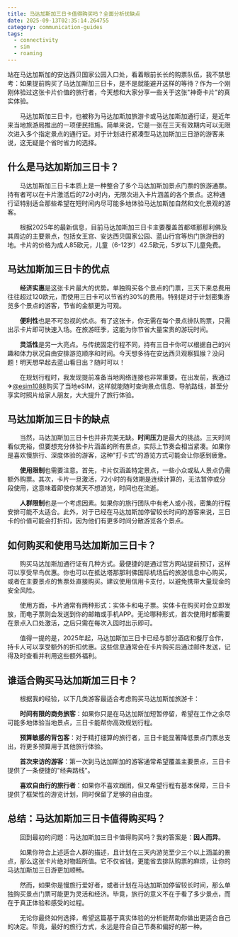 ```yaml
---
title: 马达加斯加三日卡值得购买吗？全面分析优缺点
date: 2025-09-13T02:35:14.264755
category: communication-guides
tags:
  - connectivity
  - sim
  - roaming
---
```


站在马达加斯加的安达西贝国家公园入口处，看着眼前长长的购票队伍，我不禁思考：如果提前购买了马达加斯加三日卡，是不是就能避开这样的等待？作为一个刚刚体验过这张卡片价值的旅行者，今天想和大家分享一些关于这张"神奇卡片"的真实体验。

　　马达加斯加三日卡，也被称为马达加斯加旅游卡或马达加斯加通行证，是近年来当地旅游局推出的一项便民措施。简单来说，它是一张在三天有效期内可以无限次进入多个指定景点的通行证。对于计划进行紧凑型马达加斯加三日游的游客来说，这无疑是个省时省力的选择。

## 什么是马达加斯加三日卡？

　　马达加斯加三日卡本质上是一种整合了多个马达加斯加景点门票的旅游通票。持有者可以在卡片激活后的72小时内，无限次进入卡片涵盖的各个景点。这种通行证特别适合那些希望在短时间内尽可能多地体验马达加斯加自然和文化景观的游客。

　　根据2025年的最新信息，目前马达加斯加三日卡主要覆盖首都塔那那利佛及其周边的主要景点，包括女王宫、安达西贝国家公园、蓝山行宫等热门旅游目的地。卡片的价格为成人85欧元，儿童（6-12岁）42.5欧元，5岁以下儿童免费。

## 马达加斯加三日卡的优点

　　**经济实惠**是这张卡片最大的优势。单独购买各个景点的门票，三天下来总费用往往超过120欧元，而使用三日卡可以节省约30%的费用。特别是对于计划密集游览多个景点的游客，节省的金额更为可观。

　　**便利性**也是不可忽视的优点。有了这张卡，你无需在每个景点排队购票，只需出示卡片即可快速入场。在旅游旺季，这能为你节省大量宝贵的游玩时间。

　　**灵活性**是另一大亮点。与传统固定行程不同，持有三日卡你可以根据自己的兴趣和体力状况自由安排游览顺序和时间。今天想多待在安达西贝观察狐猴？没问题！明天想早起去蓝山看日出？随时可以！

　　在规划行程时，我发现提前准备当地网络连接也非常重要。在出发前，我通过✈[@esim1088](https://t.me/s/esim1088)购买了当地eSIM，这样就能随时查询景点信息、导航路线，甚至分享实时照片给家人朋友，大大提升了旅行体验。

## 马达加斯加三日卡的缺点

　　当然，马达加斯加三日卡也并非完美无缺。**时间压力**是最大的挑战。三天时间看似充裕，但要想充分体验卡片涵盖的所有景点，实际上节奏会相当紧凑。如果你是喜欢慢旅行、深度体验的游客，这种"打卡式"的游览方式可能会让你感到疲惫。

　　**使用限制**也需要注意。首先，卡片仅涵盖特定景点，一些小众或私人景点仍需额外购票。其次，卡片一旦激活，72小时的有效期是连续计算的，无法暂停或分段使用，这意味着即使你某天不想游览，时间也在流逝。

　　**人群限制**也是一个考虑因素。如果你的旅行团队中有老人或小孩，密集的行程安排可能不太适合。此外，对于已经在马达加斯加停留较长时间的游客来说，三日卡的价值可能会打折扣，因为他们有更多时间分散游览各个景点。

## 如何购买和使用马达加斯加三日卡？

　　购买马达加斯加通行证有几种方式。最便捷的是通过官方网站提前预订，这样可以享受早鸟优惠。你也可以在抵达塔那那利佛国际机场后的旅游信息中心购买，或者在主要景点的售票处直接购买。建议使用信用卡支付，以避免携带大量现金的安全风险。

　　使用方面，卡片通常有两种形式：实体卡和电子票。实体卡在购买时会立即发放，而电子票则会发送到你的邮箱或手机APP。无论哪种形式，首次使用时都需要在景点入口处激活，之后只需在每次入园时出示即可。

　　值得一提的是，2025年起，马达加斯加三日卡已经与部分酒店和餐厅合作，持卡人可以享受额外的折扣优惠。这些信息通常会在卡片购买后通过邮件发送，记得及时查看并利用这些额外福利。

## 谁适合购买马达加斯加三日卡？

　　根据我的经验，以下几类游客最适合考虑购买马达加斯加旅游卡：

　　**时间有限的商务旅客**：如果你只是在马达加斯加短暂停留，希望在工作之余尽可能多地体验当地景点，三日卡能帮你高效规划行程。

　　**预算敏感的背包客**：对于精打细算的旅行者，三日卡能显著降低景点门票总支出，将更多预算用于其他旅行体验。

　　**首次来访的游客**：第一次到马达加斯加的游客通常希望覆盖主要景点，三日卡提供了一条便捷的"经典路线"。

　　**喜欢自由行的旅行者**：如果你不喜欢跟团，但又希望行程有基本保障，三日卡提供了框架性的游览计划，同时保留了足够的自由度。

## 总结：马达加斯加三日卡值得购买吗？

　　回到最初的问题：马达加斯加三日卡值得购买吗？我的答案是：**因人而异**。

　　如果你符合上述适合人群的描述，且计划在三天内游览至少三个以上涵盖的景点，那么这张卡片绝对物超所值。它不仅省钱，更能省去排队购票的麻烦，让你的马达加斯加三日游更加顺畅。

　　然而，如果你是慢旅行爱好者，或者计划在马达加斯加停留较长时间，那么单独购买景点门票可能更为灵活和经济。毕竟，旅行的意义不在于看了多少景点，而在于真正体验和感受的过程。

　　无论你最终如何选择，希望这篇基于真实体验的分析能帮助你做出更适合自己的决定。毕竟，最好的旅行方式，永远是符合自己节奏和偏好的那一种。